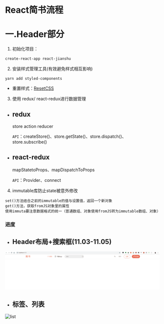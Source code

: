 # React简书流程
# 一.Header部分
1. 初始化项目：
```bash
create-react-app react-jianshu
```
2. 安装样式管理工具(有效避免样式相互影响)
```
yarn add styled-components
```
- 重置样式：[ResetCSS](https://meyerweb.com/eric/tools/css/reset/)

3. 使用 redux/ react-redux进行数据管理
- ## redux
  store  action  reducer

  `API`：createStore()、store.getState()、store.dispatch()、store.subscribe()
- ## react-redux
  
  mapStatetoProps、mapDispatchToProps

  `API`：Provider、connect


4. immutable库防止state被意外修改
```
set()方法结合之前的immutable的值与设置值，返回一个新对象
get()方法，获取fromJS对象里的属性
使用immuta要注意数据格式的统一（普通数组、对象使用fromJS转为immutable数组、对象）
```

### 进度
- ## Header布局+搜索框(11.03-11.05)
![header-searchbar](./demopng/header-searchbar.gif)
- ## 标签、列表
![list](./demopng/list.gif)